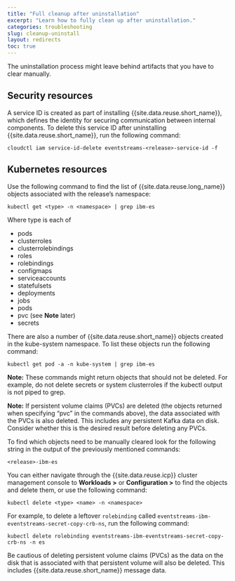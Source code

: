 ```yaml
---
title: "Full cleanup after uninstallation"
excerpt: "Learn how to fully clean up after uninstallation."
categories: troubleshooting
slug: cleanup-uninstall
layout: redirects
toc: true
---
```


The uninstallation process might leave behind artifacts that you have to clear manually.

## Security resources

A service ID is created as part of installing {{site.data.reuse.short_name}}, which defines the identity for securing communication between internal components. To delete this service ID after uninstalling {{site.data.reuse.short_name}}, run the following command:

`cloudctl iam service-id-delete eventstreams-<release>-service-id -f`


## Kubernetes resources

Use the following command to find the list of {{site.data.reuse.long_name}} objects associated with the release’s namespace:

`kubectl get <type> -n <namespace> | grep ibm-es`

Where type is each of

- pods
- clusterroles
- clusterrolebindings
- roles
- rolebindings
- configmaps
- serviceaccounts
- statefulsets
- deployments
- jobs
- pods
- pvc (see **Note** later)
- secrets

There are also a number of {{site.data.reuse.short_name}} objects created in the kube-system namespace. To list these objects run the following command:

`kubectl get pod -a -n kube-system | grep ibm-es`

**Note:** These commands might return objects that should not be deleted. For example, do not delete secrets or system clusterroles if the kubectl output is not piped to grep.

**Note:** If persistent volume claims (PVCs) are deleted (the objects returned when specifying “pvc” in the commands above), the data associated with the PVCs is also deleted. This includes any persistent Kafka data on disk. Consider whether this is the desired result before deleting any PVCs.

To find which objects need to be manually cleared look for the following string in the output of the previously mentioned commands:

`<release>-ibm-es`

 You can either navigate through the {{site.data.reuse.icp}} cluster management console to **Workloads >** or **Configuration >** to find the objects and delete them, or use the following command:

 `kubectl delete <type> <name> -n <namespace>`

For example, to delete a leftover `rolebinding` called `eventstreams-ibm-eventstreams-secret-copy-crb-ns`, run the following command:

`kubectl delete rolebinding eventstreams-ibm-eventstreams-secret-copy-crb-ns -n es`

Be cautious of deleting persistent volume claims (PVCs) as the data on the disk that is associated with that persistent volume will also be deleted. This includes {{site.data.reuse.short_name}} message data.
